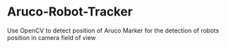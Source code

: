 # Aruco-Robot-Tracker
Use OpenCV to detect position of Aruco Marker for the detection of robots position in camera field of view
